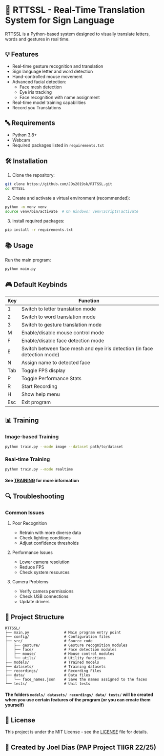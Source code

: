 # 🤖 RTTSSL - Real-Time Translation System for Sign Language

RTTSSL is a Python-based system designed to visually translate letters, words and gestures in real time.

## 💡 Features

- Real-time gesture recognition and translation
- Sign language letter and word detection
- Hand-controlled mouse movement
- Advanced facial detection:
  - Face mesh detection
  - Eye iris tracking
  - Face recognition with name assignment
- Real-time model training capabilities
- Record you Translations

## 🔤 Requirements

- Python 3.8+
- Webcam
- Required packages listed in `requirements.txt`

## 🛠️ Installation

1. Clone the repository:

```bash
git clone https://github.com/JDs2019sk/RTTSSL.git
cd RTTSSL
```

2. Create and activate a virtual environment (recommended):

```bash
python -m venv venv
source venv/bin/activate  # On Windows: venv\Scripts\activate
```

3. Install required packages:

```bash
pip install -r requirements.txt
```

## 📚 Usage

Run the main program:

```bash
python main.py
```

## 🎮 Default Keybinds

| Key | Function                                                                 |
| --- | ------------------------------------------------------------------------ |
| 1   | Switch to letter translation mode                                        |
| 2   | Switch to word translation mode                                          |
| 3   | Switch to gesture translation mode                                       |
| M   | Enable/disable mouse control mode                                        |
| F   | Enable/disable face detection mode                                       |
| E   | Switch between face mesh and eye iris detection (in face detection mode) |
| N   | Assign name to detected face                                             |
| Tab | Toggle FPS display                                                       |
| P   | Toggle Performance Stats                                                 |
| R   | Start Recording                                                          |
| H   | Show help menu                                                           |
| Esc | Exit program                                                             |

## 📊 Training

### Image-based Training

```bash
python train.py --mode image --dataset path/to/dataset
```

### Real-time Training

```bash
python train.py --mode realtime
```

#### See [TRAINING](docs/TRAINING.md) for more information

## 🔍 Troubleshooting

### Common Issues

1. Poor Recognition

   - Retrain with more diverse data
   - Check lighting conditions
   - Adjust confidence thresholds

2. Performance Issues

   - Lower camera resolution
   - Reduce FPS
   - Check system resources

3. Camera Problems

   - Verify camera permissions
   - Check USB connections
   - Update drivers

## 📁 Project Structure

```
RTTSSL/
├── main.py                # Main program entry point
├── config/                # Configuration files
├── src/                   # Source code
│   ├── gesture/           # Gesture recognition modules
│   ├── face/              # Face detection modules
│   ├── mouse/             # Mouse control modules
│   └── utils/             # Utility functions
├── models/                # Trained models
├── datasets/              # Training datasets
├── recordings/            # Recording Files
├── data/                  # Data files
│   └── face_names.json    # Save the names assigned to the faces
└── tests/                 # Unit tests
```

#### The folders `models/ datasets/ recordings/ data/ tests/` will be created when you use certain features of the program (or you can create them yourself)

## 📄 License

This project is under the MIT License - see the [LICENSE](LICENSE) file for details.

## 📜 Created by Joel Dias (PAP Project TIIGR 22/25)
